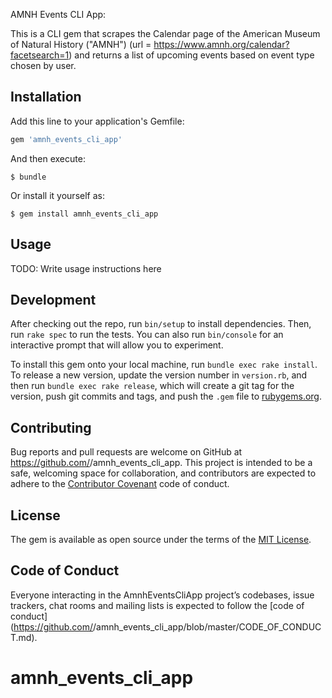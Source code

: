 AMNH Events CLI App:

This is a CLI gem that scrapes the Calendar page of the American Museum of Natural History ("AMNH") (url = https://www.amnh.org/calendar?facetsearch=1) and returns a list of upcoming events based on event type chosen by user.

## Installation

Add this line to your application's Gemfile:

```ruby
gem 'amnh_events_cli_app'
```

And then execute:

    $ bundle

Or install it yourself as:

    $ gem install amnh_events_cli_app

## Usage

TODO: Write usage instructions here

## Development

After checking out the repo, run `bin/setup` to install dependencies. Then, run `rake spec` to run the tests. You can also run `bin/console` for an interactive prompt that will allow you to experiment.

To install this gem onto your local machine, run `bundle exec rake install`. To release a new version, update the version number in `version.rb`, and then run `bundle exec rake release`, which will create a git tag for the version, push git commits and tags, and push the `.gem` file to [rubygems.org](https://rubygems.org).

## Contributing

Bug reports and pull requests are welcome on GitHub at https://github.com/<github username>/amnh_events_cli_app. This project is intended to be a safe, welcoming space for collaboration, and contributors are expected to adhere to the [Contributor Covenant](http://contributor-covenant.org) code of conduct.

## License

The gem is available as open source under the terms of the [MIT License](https://opensource.org/licenses/MIT).

## Code of Conduct

Everyone interacting in the AmnhEventsCliApp project’s codebases, issue trackers, chat rooms and mailing lists is expected to follow the [code of conduct](https://github.com/<github username>/amnh_events_cli_app/blob/master/CODE_OF_CONDUCT.md).
# amnh_events_cli_app
